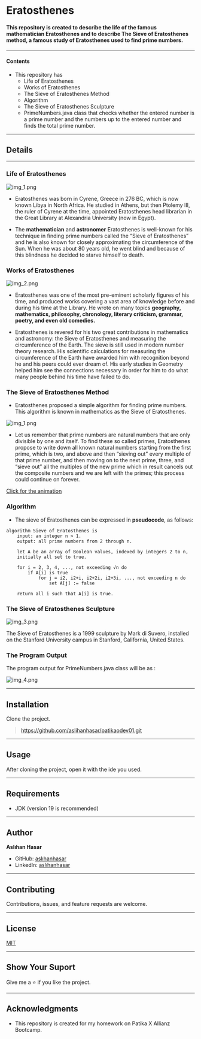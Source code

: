 # Eratosthenes

#### This repository is created to describe the life of the famous mathematician Eratosthenes and to describe The Sieve of Eratosthenes  method, a famous study of Eratosthenes used to find prime numbers.

---
#### Contents
* This repository has
    * Life of Eratosthenes
    * Works of Eratosthenes
    * The Sieve of Eratosthenes Method
    * Algorithm
    * The Sieve of Eratosthenes Sculpture
    * PrimeNumbers.java class that checks whether the entered number is a prime number and the numbers
    up to the entered number and finds the total prime number.

---

## Details

-----

### Life of Eratosthenes

![img_1.png](img.png)

* Eratosthenes was born in Cyrene, Greece in 276 BC, which is now known Libya in North Africa.
  He studied in Athens, but then Ptolemy III, the ruler of Cyrene at the time, appointed Eratosthenes
  head librarian in the Great Library at Alexandria University (now in Egypt).

* The **mathematician** and **astronomer** Eratosthenes is well-known for his technique in finding prime
  numbers called the “Sieve of Eratosthenes” and he is also known for closely approximating the
  circumference of the Sun. When he was about 80 years old, he went blind and because of this blindness
  he decided to starve himself to death.

### Works of Eratosthenes

![img_2.png](img_2.png)

* Eratosthenes was one of the most pre-eminent scholarly figures of his time, and produced works
  covering a vast area of knowledge before and during his time at the Library. He wrote on many
  topics **geography, mathematics, philosophy, chronology, literary criticism, grammar, poetry,
  and even old comedies.**


* Eratosthenes is revered for his two great contributions in mathematics and astronomy:
  the Sieve of Eratosthenes and measuring the circumference of the Earth. The sieve is
  still used in modern number theory research. His scientific calculations for measuring the
  circumference of the Earth have awarded him with recognition beyond he and his peers could ever
  dream of. His early studies in Geometry helped him see the connections necessary in order for him to
  do what many people behind his time have failed to do.

### The Sieve of Eratosthenes Method

* Eratosthenes proposed a simple algorithm for finding prime numbers. This algorithm is known in
  mathematics as the Sieve of Eratosthenes.

![img_1.png](img_1.png)

* Let us remember that prime numbers are natural numbers that are only divisible by one and itself. To find these so called primes,
  Eratosthenes propose to write down all known natural numbers starting from the first prime, which is two,
  and above and then “sieving out” every multiple of that prime number, and then moving on to the next prime,
  three, and “sieve out” all the multiples of the new prime which in result cancels out the composite numbers
  and we are left with the primes; this process could continue on forever.

[Click for the animation](https://en.wikipedia.org/wiki/File:Animation_Sieve_of_Eratosth.gif)

### Algorithm

* The sieve of Eratosthenes can be expressed in **pseudocode**, as follows:

```
algorithm Sieve of Eratosthenes is
    input: an integer n > 1.
    output: all prime numbers from 2 through n.

    let A be an array of Boolean values, indexed by integers 2 to n,
    initially all set to true.
    
    for i = 2, 3, 4, ..., not exceeding √n do
        if A[i] is true
            for j = i2, i2+i, i2+2i, i2+3i, ..., not exceeding n do
                set A[j] := false

    return all i such that A[i] is true.
```

### The Sieve of Eratosthenes Sculpture

![img_3.png](img_3.png)

The Sieve of Eratosthenes is a 1999 sculpture by Mark di Suvero, installed on the Stanford University
campus in Stanford, California, United States.

### The Program Output
The program output for PrimeNumbers.java class will be as : 

![img_4.png](img_4.png)


---

## Installation
Clone the project.
> https://github.com/aslihanhasar/patikaodev01.git

---

## Usage
After cloning the project, open it with the ide you used.

---

## Requirements
* JDK (version 19 is recommended)

---

## Author
**Aslıhan Hasar**

* GitHub: [aslıhanhasar](https://github.com/aslihanhasar)
* LinkedIn: [aslıhanhasar](https://www.linkedin.com/in/asl%C4%B1hanhasar
  )
---

## Contributing
Contributions, issues, and feature requests are welcome.

---

## License

[MIT](https://choosealicense.com/licenses/mit/)

---

## Show Your Suport
Give me a &#11088; if you like the project.

---

## Acknowledgments
* This repository is created for my homework on Patika X Allianz Bootcamp.
